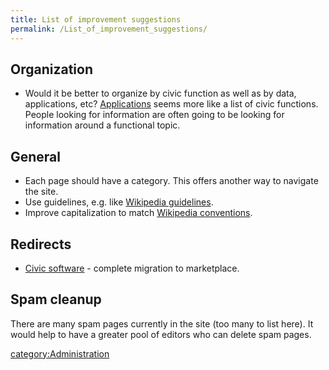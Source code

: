 ```yaml
---
title: List of improvement suggestions
permalink: /List_of_improvement_suggestions/
---
```


Organization
------------

-   Would it be better to organize by civic function as well as by data, applications, etc? [Applications](/Applications "wikilink") seems more like a list of civic functions. People looking for information are often going to be looking for information around a functional topic.

General
-------

-   Each page should have a category. This offers another way to navigate the site.
-   Use guidelines, e.g. like [Wikipedia guidelines](http://en.wikipedia.org/wiki/Help:Editing#Policies_and_conventions).
-   Improve capitalization to match [Wikipedia conventions](http://en.wikipedia.org/wiki/Wikipedia:Naming_conventions_%28capitalization%29).

Redirects
---------

-   [Civic software](/Civic_Software "wikilink") - complete migration to marketplace.

Spam cleanup
------------

There are many spam pages currently in the site (too many to list here). It would help to have a greater pool of editors who can delete spam pages.

[category:Administration](/category:Administration "wikilink")
